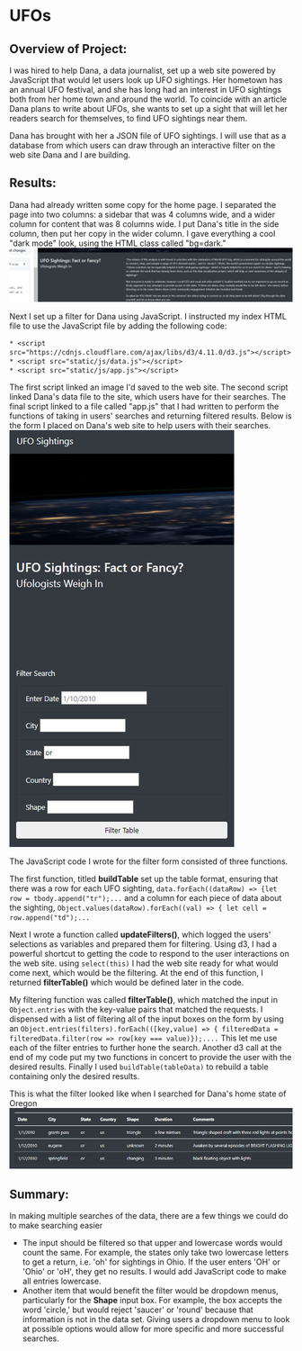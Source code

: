 # UFOs

## Overview of Project: 
I was hired to help Dana, a data journalist, set up a web site powered by JavaScript that would let users look up UFO sightings. Her hometown has an annual UFO festival, and she has long had an interest in UFO sightings both from her home town and around the world. To coincide with an article Dana plans to write about UFOs, she wants to set up a sight that will let her readers search for themselves, to find UFO sightings near them.

Dana has brought with her a JSON file of UFO sightings. I will use that as a database from which users can draw through an interactive filter on the web site Dana and I are building.

## Results: 
Dana had already written some copy for the home page. I separated the page into two columns: a sidebar that was 4 columns wide, and a wider column for content that was 8 columns wide. I put Dana's title in the side column, then put her copy in the wider column. I gave everything a cool "dark mode" look, using the HTML class called "bg=dark." 
![site copy](https://github.com/JDittes/UFOs/blob/main/static/css/images/page_copy.png)

Next I set up a filter for Dana using JavaScript. I instructed my index HTML file to use the JavaScript file by adding the following code: 
```
* <script src="https://cdnjs.cloudflare.com/ajax/libs/d3/4.11.0/d3.js"></script>
* <script src="static/js/data.js"></script>
* <script src="static/js/app.js"></script>
```
The first script linked an image I'd saved to the web site. The second script linked Dana's data file to the site, which users have for their searches. The final script linked to a file called "app.js" that I had written to perform the functions of taking in users' searches and returning filtered results. Below is the form I placed on Dana's web site to help users with their searches.
![Search form](https://github.com/JDittes/UFOs/blob/main/static/css/images/filter.png)

The JavaScript code I wrote for the filter form consisted of three functions.

The first function, titled **buildTable** set up the table format, ensuring that there was a row for each UFO sighting, `data.forEach((dataRow) => {let row = tbody.append("tr");...` and a column for each piece of data about the sighting, `Object.values(dataRow).forEach((val) => { let cell = row.append("td");...`

Next I wrote a function called **updateFilters()**, which logged the users' selections as variables and prepared them for filtering. Using d3, I had a powerful shortcut to getting the code to respond to the user interactions on the web site. using `select(this)` I had the web site ready for what would come next, which would be the filtering. At the end of this function, I returned **filterTable()** which would be defined later in the code.

My filtering function was called **filterTable()**, which matched the input in `Object.entries` with the key-value pairs that matched the requests. I dispensed with a list of filtering all of the input boxes on the form by using an `Object.entries(filters).forEach(([key,value] => { filteredData = filteredData.filter(row => row[key === value)});....` This let me use each of the filter entries to further hone the search. Another d3 call at the end of my code put my two functions in concert to provide the user with the desired results. Finally I used `buildTable(tableData)` to rebuild a table containing only the desired results.

This is what the filter looked like when I searched for Dana's home state of Oregon
![oregon_results](https://github.com/JDittes/UFOs/blob/main/static/css/images/results_table.png)

## Summary: 
In making multiple searches of the data, there are a few things we could do to make searching easier
* The input should be filtered so that upper and lowercase words would count the same. For example, the states only take two lowercase letters to get a return, i.e. 'oh' for sightings in Ohio.  If the user enters 'OH' or 'Ohio' or 'oH', they get no results. I would add JavaScript code to make all entries lowercase.
* Another item that would benefit the filter would be dropdown menus, particularly for the **Shape** input box. For example, the box accepts the word 'circle,' but would reject 'saucer' or 'round' because that information is not in the data set. Giving users a dropdown menu to look at possible options would allow for more specific and more successful searches.
